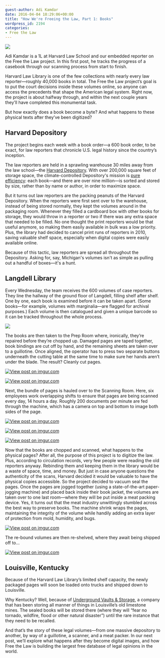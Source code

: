 ```yaml
---
guest-author: Adi Kamdar
date: 2016-04-04 18:29:06+00:00
title: "How We're Freeing the Law, Part 1: Books"
wordpress_id: 2194
categories:
- Free the Law
---
```


<div class="author-intro">
  <img src="http://librarylab.law.harvard.edu/blog/wp-content/uploads/2016/04/1c60deb.jpg">
  <p><span class="name">Adi Kamdar</span> is a 1L at Harvard Law School and our embedded reporter on the Free the Law project. In this first post, he tracks the progress of a casebook through our scanning process from start to finish.</p>
</div>

Harvard Law Library is one of the few collections with nearly every law reporter—roughly 40,000 books in total. The Free the Law project’s goal is to put the court decisions inside these volumes online, so anyone can access the precedents that shape the American legal system. Right now, the project is about halfway through, and within the next couple years they’ll have completed this monumental task.

But how exactly does a book become a byte? And what happens to these physical texts after they’ve been digitized?

## Harvard Depository

The project begins each week with a book order—a 600 book order, to be exact, for law reporters that chronicle U.S. legal history since the country’s inception.

The law reporters are held in a sprawling warehouse 30 miles away from the law school—the [Harvard Depository](http://hul.harvard.edu/hd/pages/facility.html). With over 200,000 square feet of storage space, the climate-controlled Depository's mission is [pure efficiency](https://vimeo.com/116603551): each book—and there are over nine million—is sorted and stored by size, rather than by name or author, in order to maximize space.

But it turns out law reporters are the packing peanuts of the Harvard Depository. When the reporters were first sent over to the warehouse, instead of being stored normally, they kept the volumes around in the packaging room. Whenever they filled a cardboard box with other books for storage, they would throw in a reporter or two if there was any extra space that needed to be filled. No one thought the print reporters would be that useful anymore, so making them easily available in bulk was a low priority. Plus, the library had decided to cancel print runs of reporters in 2010, saving valuable shelf space, especially when digital copies were easily available online.

Because of this tactic, law reporters are spread all throughout the Depository. Asking for, say, Michigan's volumes isn't as simple as pulling out a handful of boxes—it's a hunt.

## Langdell Library

Every Wednesday, the team receives the 600 volumes of case reporters. They line the hallway of the ground floor of Langdell, filling shelf after shelf. One by one, each book is examined before it can be taken apart. (Some books—for example, volumes with marginalia—are flagged for archival purposes.) Each volume is then catalogued and given a unique barcode so it can be tracked throughout the whole process.

[![](http://i.imgur.com/o7hwfTX.jpg)](http://imgur.com/o7hwfTX)

The books are then taken to the Prep Room where, ironically, they’re repaired before they’re chopped up. Damaged pages are taped together, book bindings are cut off by hand, and the remaining sheets are taken over to a guillotine. Once aligned, the operator has to press two separate buttons underneath the cutting table at the same time to make sure her hands aren’t under the blade. The result? Cleanly cut pages.

[![View post on imgur.com](http://i.imgur.com/ipa45yK.jpg)](http://imgur.com/ipa45yK)

[![View post on imgur.com](http://i.imgur.com/9WCsJhP.jpg)](http://imgur.com/9WCsJhP)

Next, the bundle of pages is hauled over to the Scanning Room. Here, six employees work overlapping shifts to ensure that pages are being scanned every day, 14 hours a day. Roughly 200 documents per minute are fed through the machine, which has a camera on top and bottom to image both sides of the page.

[![View post on imgur.com](http://i.imgur.com/OPEdH9y.jpg)](http://imgur.com/OPEdH9y)

[![View post on imgur.com](http://i.imgur.com/2TgT2sr.jpg)](http://imgur.com/2TgT2sr)

[![View post on imgur.com](http://i.imgur.com/COKw2x2.jpg)](http://imgur.com/COKw2x2)

Now that the books are chopped and scanned, what happens to the physical pages? After all, the purpose of this project is to digitize the law. Plus, according to circulation records, very few people were reading the old reporters anyway. Rebinding them and keeping them in the library would be a waste of space, time, and money. But just in case anyone questions the authenticity of the scans, Harvard decided it would be valuable to have the physical copies accessible. So the project decided to vacuum seal the pages. Once the pages are jogged together (using a state-of-the-art paper-jogging machine) and placed back inside their book jacket, the volumes are taken over to one last room—where they will be put inside a meat packing device. Yes, it turns out that the meat industry unwittingly stumbled across the best way to preserve books. The machine shrink wraps the pages, maintaining the integrity of the volume while handily adding an extra layer of protection from mold, humidity, and bugs.

[![View post on imgur.com](http://i.imgur.com/jAXte1p.jpg)](http://imgur.com/jAXte1p)

The re-bound volumes are then re-shelved, where they await being shipped off to...

[![View post on imgur.com](http://i.imgur.com/NGAgmeU.jpg)](http://imgur.com/NGAgmeU)

## Louisville, Kentucky

Because of the Harvard Law Library’s limited shelf capacity, the newly packaged pages will soon be loaded onto trucks and shipped down to Louisville.

Why Kentucky? Well, because of [Underground Vaults & Storage](http://www.undergroundvaults.com/about-us/louisville/), a company that has been storing all manner of things in Louisville’s old limestone mines. The sealed books will be stored there (where they will “fear no tornado, wildfire, flood or other natural disaster”) until the rare instance that they need to be recalled.

And that’s the story of these legal volumes—from one massive depository to another, by way of a guillotine, a scanner, and a meat packer. In our next post, we’ll explore what happens after they become digital images, and how Free the Law is building the largest free database of legal opinions in the world.
